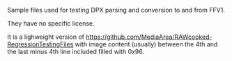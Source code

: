 Sample files used for testing DPX parsing and conversion to and from FFV1.

They have no specific license.

It is a lighweight version of https://github.com/MediaArea/RAWcooked-RegressionTestingFiles
with image content (usually) between the 4th and the last minus 4th line included filled with 0x96.